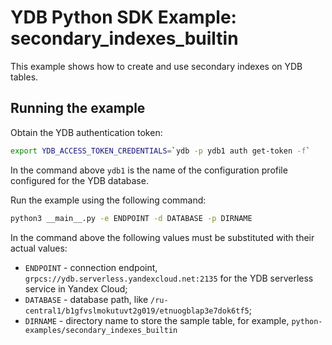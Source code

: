# YDB Python SDK Example: secondary_indexes_builtin

This example shows how to create and use secondary indexes on YDB tables.

## Running the example

Obtain the YDB authentication token:

```bash
export YDB_ACCESS_TOKEN_CREDENTIALS=`ydb -p ydb1 auth get-token -f`
```

In the command above `ydb1` is the name of the configuration profile configured for the YDB database.

Run the example using the following command:

```bash
python3 __main__.py -e ENDPOINT -d DATABASE -p DIRNAME
```

In the command above the following values must be substituted with their actual values:
* `ENDPOINT` - connection endpoint, `grpcs://ydb.serverless.yandexcloud.net:2135` for the YDB serverless service in Yandex Cloud;
* `DATABASE` - database path, like `/ru-central1/b1gfvslmokutuvt2g019/etnuogblap3e7dok6tf5`;
* `DIRNAME` - directory name to store the sample table, for example, `python-examples/secondary_indexes_builtin`

